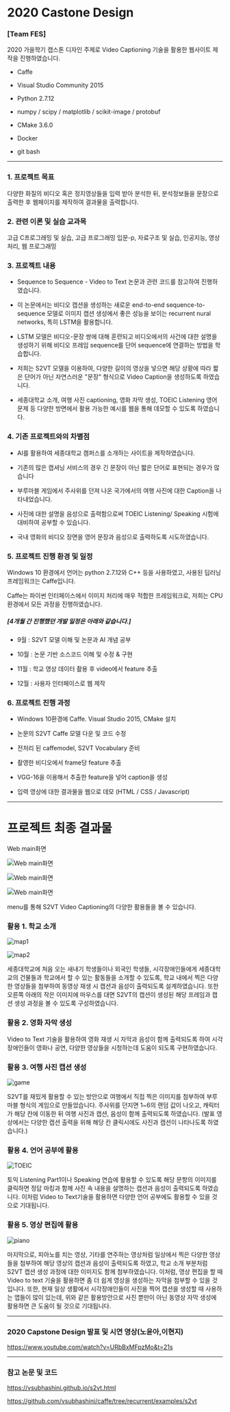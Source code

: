 # 2020 Castone Design
### [Team FES]


2020 가을학기 캡스톤 디자인 주제로 Video Captioning 기술을 활용한 웹사이트 제작을 진행하였습니다.

* Caffe

* Visual Studio Community 2015

* Python 2.7.12

* numpy / scipy / matplotlib / scikit-image / protobuf

* CMake 3.6.0

* Docker

* git bash

***

### 1. 프로젝트 목표

다양한 화질의 비디오 혹은 정지영상들을 입력 받아 분석한 뒤, 분석정보들을 문장으로 출력한 후 웹페이지를 제작하여 결과물을 출력합니다.

### 2. 관련 이론 및 실습 교과목

고급 C프로그래밍 및 실습, 고급 프로그래밍 입문-p, 자료구조 및 실습, 인공지능, 영상처리, 웹 프로그래밍

### 3. 프로젝트 내용

* Sequence to Sequence - Video to Text 논문과 관련 코드를 참고하여 진행하였습니다.

* 이 논문에서는 비디오 캡션을 생성하는 새로운 end-to-end sequence-to-sequence 모델로 이미지 캡션 생성에서 좋은 성능을 보이는 recurrent nural networks, 특히 LSTM을 활용합니다.

* LSTM 모델은 비디오-문장 쌍에 대해 훈련되고 비디오에서의 사건에 대한 설명을 생성하기 위해 비디오 프레임 sequence를 단어 sequence에 연결하는 방법을 학습합니다.

* 저희는 S2VT 모델을 이용하여, 다양한 길이의 영상을 넣으면 해당 상황에 따라 짧은 단어가 아닌 자연스러운 "문장" 형식으로 Video Caption을 생성하도록 하였습니다.

* 세종대학교 소개, 여행 사진 captioning, 영화 자막 생성, TOEIC Listening 영어 문제 등 다양한 방면에서 활용 가능한 예시를 웹을 통해 데모할 수 있도록 하였습니다.


### 4. 기존 프로젝트와의 차별점

* AI를 활용하여 세종대학교 캠퍼스를 소개하는 사이트을 제작하였습니다.

* 기존의 많은 캡셔닝 서비스의 경우 긴 문장이 아닌 짧은 단어로 표현되는 경우가 많습니다

* 부루마블 게임에서 주사위를 던져 나온 국가에서의 여행 사진에 대한 Caption을 나타내었습니다.

* 사진에 대한 설명을 음성으로 출력함으로써 TOEIC Listening/ Speaking 시험에 대비하여 공부할 수 있습니다.

* 국내 영화의 비디오 장면을 영어 문장과 음성으로 출력하도록 시도하였습니다.

### 5. 프로젝트 진행 환경 및 일정

Windows 10 환경에서 언어는 python 2.7.12와 C++ 등을 사용하였고, 사용된 딥러닝 프레임워크는 Caffe입니다.

Caffe는 파이썬 인터페이스에서 이미지 처리에 매우 적합한 프레임워크로, 저희는 CPU 환경에서 모든 과정을 진행하였습니다.

##### [4개월 간 진행했던 개발 일정은 아래와 같습니다.]

* 9월 : S2VT 모델 이해 및 논문과 AI 개념 공부

* 10월 : 논문 기반 소스코드 이해 및 수정 & 구현

* 11월 : 학교 영상 데이터 촬용 후 video에서 feature 추출

* 12월 : 사용자 인터페이스로 웹 제작


### 6. 프로젝트 진행 과정

* Windows 10환경에 Caffe. Visual Studio 2015, CMake 설치

* 논문의 S2VT Caffe 모델 다운 및 코드 수정

* 전처리 된 caffemodel, S2VT Vocabulary 준비

* 촬영한 비디오에서 frame당 feature 추출

* VGG-16을 이용해서 추출한 feature을 넣어 caption을 생성

* 입력 영상에 대한 결과물을 웹으로 데모 (HTML / CSS / Javascript)

***

# 프로젝트 최종 결과물

Web main화면

![Web main화면](./web_images/main1.png)

![Web main화면](./web_images/main2.png)

![Web main화면](./web_images/menu.png)

menu를 통해 S2VT Video Captioning의 다양한 활용들을 볼 수 있습니다.

### 활용 1. 학교 소개

![map1](./web_images/map1.png)

![map2](./web_images/map3.png)

세종대학교에 처음 오는 새내기 학생들이나 외국인 학생들, 시각장애인들에게 세종대학교의 건물들과 학교에서 할 수 있는 활동들을 소개할 수 있도록, 학교 내에서 찍은 다양한 영상들을 첨부하여 동영상 재생 시 캡션과 음성이 출력되도록 설계하였습니다. 또한 오른쪽 아래의 작은 이미지에 마우스를 대면 S2VT의 캡션이 생성된 해당 프레임과 캡션 생성 과정을 볼 수 있도록 구성하였습니다.

### 활용 2. 영화 자막 생성

Video to Text 기술을 활용하여 영화 재생 시 자막과 음성이 함께 출력되도록 하여 시각장애인들이 영화나 공연, 다양한 영상들을 시청하는데 도움이 되도록 구현하였습니다.

### 활용 3. 여행 사진 캡션 생성

![game](./web_images/game.png)

S2VT를 재밌게 활용할 수 있는 방안으로 여행에서 직접 찍은 이미지를 첨부하여 부루마블 형식의 게임으로 만들었습니다. 주사위를 던지면 1~6의 랜덤 값이 나오고, 캐릭터가 해당 칸에 이동한 뒤 여행 사진과 캡션, 음성이 함께 출력되도록 하였습니다. (발표 영상에서는 다양한 캡션 출력을 위해 해당 칸 클릭시에도 사진과 캡션이 나타나도록 하였습니다.)

### 활용 4. 언어 공부에 활용

![TOEIC](./web_images/TOEIC.png)

토익 Listening Part1이나 Speaking 연습에 활용할 수 있도록 해당 문항의 이미지를 클릭하면 정답 마킹과 함께 사진 속 내용을 설명하는 캡션과 음성이 출력되도록 하였습니다. 이처럼 Video to Text기술을 활용하면 다양한 언어 공부에도 활용할 수 있을 것으로 기대됩니다.

### 활용 5. 영상 편집에 활용

![piano](./web_images/piano.png)

마지막으로, 피아노를 치는 영상, 기타를 연주하는 영상처럼 일상에서 찍은 다양한 영상들을 첨부하여 해당 영상의 캡션과 음성이 출력되도록 하였고, 학교 소개 부분처럼 S2VT 캡션 생성 과정에 대한 이미지도 함께 첨부하였습니다. 이처럼, 영상 편집을 할 때 Video to text 기술을 활용하면 좀 더 쉽게 영상을 생성하는 자막을 첨부할 수 있을 것입니다. 또한, 현재 일상 생활에서 시각장애인들이 사진을 찍어 캡션을 생성할 때 사용하는 앱들이 많이 있는데, 위와 같은 활용방안으로 사진 뿐만이 아닌 동영상 자막 생성에 활용하면 큰 도움이 될 것으로 기대됩니다.

***

### 2020 Capstone Design 발표 및 시연 영상(노윤아,이현지)

<https://www.youtube.com/watch?v=URbBxMFpzMo&t=21s>

***

### 참고 논문 및 코드

<https://vsubhashini.github.io/s2vt.html>

<https://github.com/vsubhashini/caffe/tree/recurrent/examples/s2vt>
